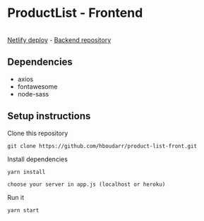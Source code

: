 # ProductList - Frontend

<br/>
<a href="">Netlify deploy</a> - <a href="https://github.com/hboudarr/product-list-back.git">Backend repository</a> 
</div>

## Dependencies

-   axios
-   fontawesome
-   node-sass

## Setup instructions

Clone this repository

```
git clone https://github.com/hboudarr/product-list-front.git
```

Install dependencies

```
yarn install
```
```
choose your server in app.js (localhost or heroku)
```
Run it

```
yarn start
```
